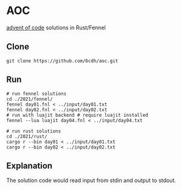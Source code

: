 # AOC

[advent of code](https://adventofcode.com/) solutions in Rust/Fennel

## Clone

``` shell
git clone https://github.com/6cdh/aoc.git
```

## Run

``` shell
# run fennel solutions
cd ./2021/fennel/
fennel day01.fnl < ../input/day01.txt
fennel day02.fnl < ../input/day02.txt
# run with luajit backend # require luajit installed
fennel --lua luajit day04.fnl < ../input/day04.txt

# run rust solutions
cd ./2021/rust/
cargo r --bin day01 < ../input/day01.txt
cargo r --bin day02 < ../input/day02.txt
```

## Explanation

The solution code would read input from stdin and output to stdout.
